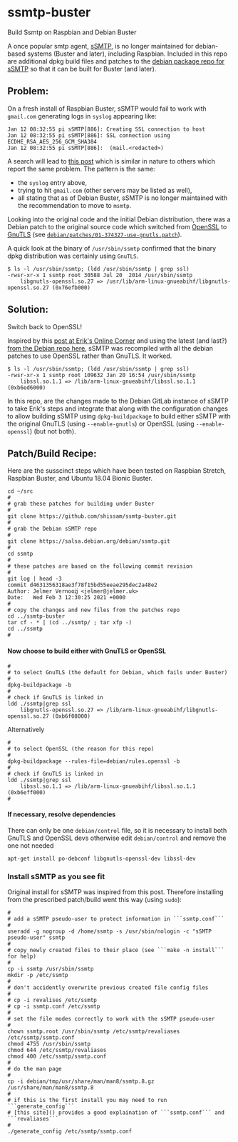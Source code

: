 # ssmtp-buster
Build Ssmtp on Raspbian and Debian Buster

A once popular smtp agent, [sSMTP](https://wiki.debian.org/sSMTP), is no longer maintained for debian-based systems (Buster and later), including Raspbian. Included in this repo are additional dpkg build files and patches to the [debian package repo for sSMTP](https://salsa.debian.org/debian/ssmtp) so that it can be built for Buster (and later).

## Problem:

On a fresh install of Raspbian Buster, sSMTP would fail to work with ```gmail.com``` generating logs in ```syslog``` appearing like:

```
Jan 12 08:32:55 pi sSMTP[886]: Creating SSL connection to host
Jan 12 08:32:55 pi sSMTP[886]: SSL connection using ECDHE_RSA_AES_256_GCM_SHA384
Jan 12 08:32:55 pi sSMTP[886]:  (mail.<redacted>)
```

A search will lead to [this post](https://forums.raspberrypi.com/viewtopic.php?t=247108) which is similar in nature to others which report the same problem. The pattern is the same:
* the ```syslog``` entry above,
* trying to hit ```gmail.com``` (other servers may be listed as well),
* all stating that as of Debian Buster, sSMTP is no longer maintained with the recommendation to move to `msmtp`.

Looking into the original code and the initial Debian distribution, there was a Debian patch to the original source code which switched from [OpenSSL](https://en.wikipedia.org/wiki/OpenSSL) to [GnuTLS](https://en.wikipedia.org/wiki/GnuTLS) (see [```debian/patches/01-374327-use-gnutls.patch```](https://salsa.debian.org/debian/ssmtp)).

A quick look at the binary of ```/usr/sbin/ssmtp``` confirmed that the binary dpkg distribution was certainly using ```GnuTLS```.

```
$ ls -l /usr/sbin/ssmtp; (ldd /usr/sbin/ssmtp | grep ssl)
-rwsr-xr-x 1 ssmtp root 30588 Jul 20  2014 /usr/sbin/ssmtp
	libgnutls-openssl.so.27 => /usr/lib/arm-linux-gnueabihf/libgnutls-openssl.so.27 (0x76efb000)
```

## Solution:

Switch back to OpenSSL!

Inspired by this [post at Erik's Online Corner](https://espinoza.tv/post/ssmtp-buster/) and using the latest (and last?) [from the Debian repo here](https://salsa.debian.org/debian/ssmtp.git), sSMTP was recompiled with all the debian patches to use OpenSSL rather than GnuTLS. It worked.

```
$ ls -l /usr/sbin/ssmtp; (ldd /usr/sbin/ssmtp | grep ssl)
-rwsr-xr-x 1 ssmtp root 109632 Jan 20 16:54 /usr/sbin/ssmtp
	libssl.so.1.1 => /lib/arm-linux-gnueabihf/libssl.so.1.1 (0xb6ed6000)
```

In this repo, are the changes made to the Debian GitLab instance of sSMTP to take Erik's steps and integrate that along with the configuration changes to allow building sSMTP using ```dpkg-buildpackage``` to build either sSMTP with the original GnuTLS (using ```--enable-gnutls```) or OpenSSL (using ```--enable-openssl```) (but not both).

## Patch/Build Recipe:

Here are the susscinct steps which have been tested on Raspbian Stretch, Raspbian Buster, and Ubuntu 18.04 Bionic Buster.

```
cd ~/src
#
# grab these patches for building under Buster
#
git clone https://github.com/shissam/ssmtp-buster.git
#
# grab the Debian sSMTP repo
#
git clone https://salsa.debian.org/debian/ssmtp.git
#
cd ssmtp
#
# these patches are based on the following commit revision
#
git log | head -3
commit d4631356318ae3f78f15bd55eeae295dec2a48e2
Author: Jelmer Vernooĳ <jelmer@jelmer.uk>
Date:   Wed Feb 3 12:30:25 2021 +0000
#
# copy the changes and new files from the patches repo
cd ../ssmtp-buster
tar cf - * | (cd ../ssmtp/ ; tar xfp -)
cd ../ssmtp
#
```
#### Now choose to build either with GnuTLS or OpenSSL
```
#
# to select GnuTLS (the default for Debian, which fails under Buster)
#
dpkg-buildpackage -b
#
# check if GnuTLS is linked in
ldd ./ssmtp|grep ssl
	libgnutls-openssl.so.27 => /lib/arm-linux-gnueabihf/libgnutls-openssl.so.27 (0xb6f08000)
```
Alternatively
```
#
# to select OpenSSL (the reason for this repo)
#
dpkg-buildpackage --rules-file=debian/rules.openssl -b
#
# check if GnuTLS is linked in
ldd ./ssmtp|grep ssl
	libssl.so.1.1 => /lib/arm-linux-gnueabihf/libssl.so.1.1 (0xb6eff000)
#
```
#### If necessary, resolve dependencies

There can only be one ```debian/control``` file, so it is necessary to install both GnuTLS and OpenSSL devs otherwise edit ```debian/control``` and remove the one not needed

```
apt-get install po-debconf libgnutls-openssl-dev libssl-dev
```

### Install sSMTP as you see fit

Original install for sSMTP was inspired from this post. Therefore installing from the prescribed patch/build went this way (using ```sudo```):

```
#
# add a sSMTP pseudo-user to protect information in ```ssmtp.conf```
#
useradd -g nogroup -d /home/ssmtp -s /usr/sbin/nologin -c "sSMTP pseudo-user" ssmtp
#
# copy newly created files to their place (see ```make -n install``` for help)
#
cp -i ssmtp /usr/sbin/ssmtp 
mkdir -p /etc/ssmtp
#
# don't accidently overwrite previous created file config files
#
# cp -i revalises /etc/ssmtp
# cp -i ssmtp.conf /etc/ssmtp
#
# set the file modes correctly to work with the sSMTP pseudo-user
#
chown ssmtp.root /usr/sbin/ssmtp /etc/ssmtp/revaliases /etc/ssmtp/ssmtp.conf
chmod 4755 /usr/sbin/ssmtp
chmod 644 /etc/ssmtp/revaliases
chmod 400 /etc/ssmtp/ssmtp.conf
#
# do the man page
#
cp -i debian/tmp/usr/share/man/man8/ssmtp.8.gz /usr/share/man/man8/ssmtp.8
#
# if this is the first install you may need to run ```generate_config```
# [this site]() provides a good explaination of ```ssmtp.conf``` and ```revaliases```
#
./generate_config /etc/ssmtp/ssmtp.conf
```
